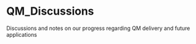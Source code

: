 # QM_Discussions
Discussions and notes on our progress regarding QM delivery and future applications
